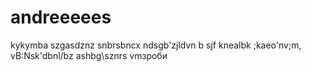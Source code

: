 # andreeeees
kykymba
szgasdznz snbrsbncx ndsgb'zjldvn b  sjf knealbk ;kaeo'nv;m, vB:Nsk'dbnl/bz
ashbg\sznrs
vmзроби
